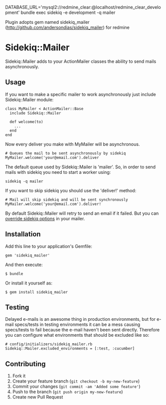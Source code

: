 DATABASE_URL='mysql2://redmine_clear:@localhost/redmine_clear_development' bundle exec sidekiq -e development -q mailer

Plugin adopts gem named sidekiq_mailer (http://github.com/andersondias/sidekiq_mailer) for redmine 

# Sidekiq::Mailer

Sidekiq::Mailer adds to your ActionMailer classes the ability to send mails asynchronously.

## Usage

If you want to make a specific mailer to work asynchronously just include Sidekiq::Mailer module:

    class MyMailer < ActionMailer::Base
      include Sidekiq::Mailer

      def welcome(to)
        ...
      end
    end

Now every deliver you make with MyMailer will be asynchronous.

    # Queues the mail to be sent asynchronously by sidekiq
    MyMailer.welcome('your@email.com').deliver

The default queue used by Sidekiq::Mailer is 'mailer'. So, in order to send mails with sidekiq you need to start a worker using:

    sidekiq -q mailer

If you want to skip sidekiq you should use the 'deliver!' method:

    # Mail will skip sidekiq and will be sent synchronously
    MyMailer.welcome('your@email.com').deliver!

By default Sidekiq::Mailer will retry to send an email if it failed. But you can [override sidekiq options](https://github.com/andersondias/sidekiq_mailer/wiki/Overriding-sidekiq-options) in your mailer.

## Installation

Add this line to your application's Gemfile:

    gem 'sidekiq_mailer'

And then execute:

    $ bundle

Or install it yourself as:

    $ gem install sidekiq_mailer

## Testing

Delayed e-mails is an awesome thing in production environments, but for e-mail specs/tests in testing environments it can be a mess causing specs/tests to fail because the e-mail haven't been sent directly. Therefore you can configure what environments that should be excluded like so:

    # config/initializers/sidekiq_mailer.rb
    Sidekiq::Mailer.excluded_environments = [:test, :cucumber]

## Contributing

1. Fork it
2. Create your feature branch (`git checkout -b my-new-feature`)
3. Commit your changes (`git commit -am 'Added some feature'`)
4. Push to the branch (`git push origin my-new-feature`)
5. Create new Pull Request
